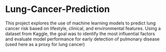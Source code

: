 # Lung-Cancer-Prediction
This project explores the use of machine learning models to predict lung cancer risk based on lifestyle, clinical, and environmental features. Using a dataset from Kaggle, the goal was to identify the most influential factors and evaluate model performance for early detection of pulmonary disease (used here as a proxy for lung cancer)
